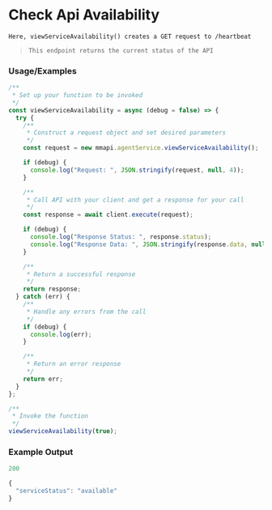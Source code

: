 # Check Api Availability

`Here, viewServiceAvailability() creates a GET request to /heartbeat`

> `This endpoint returns the current status of the API`

### Usage/Examples

```javascript
/**
 * Set up your function to be invoked
 */
const viewServiceAvailability = async (debug = false) => {
  try {
    /**
     * Construct a request object and set desired parameters
     */
    const request = new mmapi.agentService.viewServiceAvailability();

    if (debug) {
      console.log("Request: ", JSON.stringify(request, null, 4));
    }

    /**
     * Call API with your client and get a response for your call
     */
    const response = await client.execute(request);

    if (debug) {
      console.log("Response Status: ", response.status);
      console.log("Response Data: ", JSON.stringify(response.data, null, 4));
    }

    /**
     * Return a successful response
     */
    return response;
  } catch (err) {
    /**
     * Handle any errors from the call
     */
    if (debug) {
      console.log(err);
    }

    /**
     * Return an error response
     */
    return err;
  }
};

/**
 * Invoke the function
 */
viewServiceAvailability(true);
```

### Example Output

```javascript
200

{
  "serviceStatus": "available"
}
```
